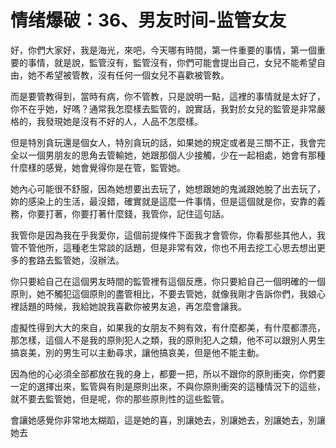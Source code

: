 # 情绪爆破：36、男友时间-监管女友

好，你們大家好，我是海光，來吧，今天哪有時間，第一件重要的事情，第一個重要的事情，就是說，監管沒有，監管沒有，你們可能會提出自己，女兒不能希望自由，她不希望被管教，沒有任何一個女兒不喜歡被管教。

而是要管教得到，當時有病，你不管教，只是說明一點，這裡的事情就是太好了，你不在乎她，好嗎？通常我怎麼樣去監管的，說實話，我對於女兒的監管是非常嚴格的，我發現她是沒有不好的人，人品不怎麼樣。

但是特別貪玩還是個女人，特別貪玩的話，如果她的規定或者是三關不正，我會完全以一個男朋友的思角去管輸她，她跟那個人少接觸，少在一起相處，她會有那種什麼樣的感覺，她會覺得你是在管，監管她。

她內心可能很不舒服，因為她想要出去玩了，她想跟她的鬼滅跟她脫了出去玩了，妳的感染上的生活，最沒錯，確實就是這麼一件事情，但是這個就是你，安靠的義務，你要打著，你要打著什麼錢，我管你，記住這句話。

我管你是因為我在乎我愛你，這個前提條件下面我才會管你，你看那些其他人，我管不管他所，這種老生常談的話題，但是非常有效，你也不用去挖工心思去想出更多的套路去監管她，沒辦法。

你只要給自己在這個男友時間的監管裡有這個反應，你只要給自己一個明確的一個原則，她不觸犯這個原則的盡管相比，不要去管她，就像我剛才告訴你們，我娘心裡話題的時候，我給她說我喜歡你被男友追，再怎麼會讓我。

虛擬性得到大大的來自，如果我的女朋友不夠有效，有什麼都美，有什麼都漂亮，那怎樣，這個人不是我的原則犯人之類，我的原則犯人之類，他不可以跟別人男生搞哀美，別的男生可以主動尋求，讓他搞哀美，但是他不能主動。

因為他的心必須全部都放在我的身上，都要一把，所以不跟你的原則衝突，你們要一定的選擇出來，監管與有則是原則出來，不與你原則衝突的這種情況下的這些，就不要去監管她，但是呢，你的那些原則性的這些監管。

會讓她感覺你非常地太糊蹈，這是她的喜，別讓她去，別讓她去，別讓她去，別讓她去